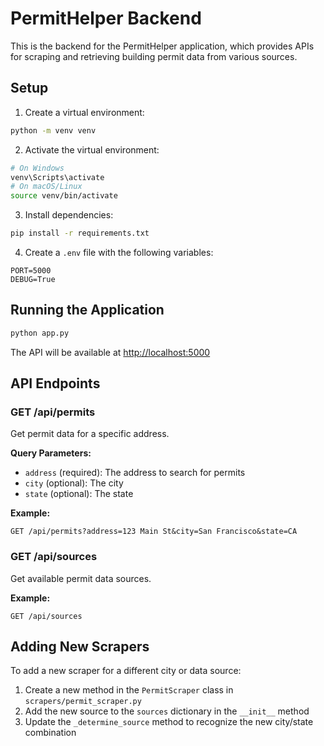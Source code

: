 # PermitHelper Backend

This is the backend for the PermitHelper application, which provides APIs for scraping and retrieving building permit data from various sources.

## Setup

1. Create a virtual environment:

```bash
python -m venv venv
```

2. Activate the virtual environment:

```bash
# On Windows
venv\Scripts\activate
# On macOS/Linux
source venv/bin/activate
```

3. Install dependencies:

```bash
pip install -r requirements.txt
```

4. Create a `.env` file with the following variables:

```
PORT=5000
DEBUG=True
```

## Running the Application

```bash
python app.py
```

The API will be available at <http://localhost:5000>

## API Endpoints

### GET /api/permits

Get permit data for a specific address.

**Query Parameters:**

- `address` (required): The address to search for permits
- `city` (optional): The city
- `state` (optional): The state

**Example:**

```
GET /api/permits?address=123 Main St&city=San Francisco&state=CA
```

### GET /api/sources

Get available permit data sources.

**Example:**

```
GET /api/sources
```

## Adding New Scrapers

To add a new scraper for a different city or data source:

1. Create a new method in the `PermitScraper` class in `scrapers/permit_scraper.py`
2. Add the new source to the `sources` dictionary in the `__init__` method
3. Update the `_determine_source` method to recognize the new city/state combination
